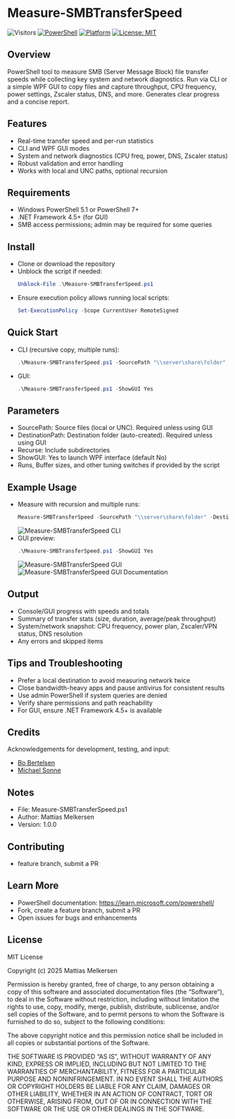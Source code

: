 # Measure-SMBTransferSpeed
![Visitors](https://visitor-badge.laobi.icu/badge?page_id=mmelkersen.Tools.SMB)
[![PowerShell](https://img.shields.io/badge/PowerShell-5.1%2B-blue)](#requirements) [![Platform](https://img.shields.io/badge/Platform-Windows-0078D7)](#requirements) [![License: MIT](https://img.shields.io/badge/License-MIT-yellow.svg)](#license)

## Overview
PowerShell tool to measure SMB (Server Message Block) file transfer speeds while collecting key system and network diagnostics. Run via CLI or a simple WPF GUI to copy files and capture throughput, CPU frequency, power settings, Zscaler status, DNS, and more. Generates clear progress and a concise report.

## Features
- Real-time transfer speed and per-run statistics
- CLI and WPF GUI modes
- System and network diagnostics (CPU freq, power, DNS, Zscaler status)
- Robust validation and error handling
- Works with local and UNC paths, optional recursion

## Requirements
- Windows PowerShell 5.1 or PowerShell 7+
- .NET Framework 4.5+ (for GUI)
- SMB access permissions; admin may be required for some queries

## Install
- Clone or download the repository
- Unblock the script if needed:
    ```powershell
    Unblock-File .\Measure-SMBTransferSpeed.ps1
    ```
- Ensure execution policy allows running local scripts:
    ```powershell
    Set-ExecutionPolicy -Scope CurrentUser RemoteSigned
    ```

## Quick Start
- CLI (recursive copy, multiple runs):
    ```powershell
    .\Measure-SMBTransferSpeed.ps1 -SourcePath "\\server\share\folder" -DestinationPath "C:\Temp\SMBTest" -Recurse -Runs 5
    ```
- GUI:
    ```powershell
    .\Measure-SMBTransferSpeed.ps1 -ShowGUI Yes
    ```

## Parameters
- SourcePath: Source files (local or UNC). Required unless using GUI
- DestinationPath: Destination folder (auto-created). Required unless using GUI
- Recurse: Include subdirectories
- ShowGUI: Yes to launch WPF interface (default No)
- Runs, Buffer sizes, and other tuning switches if provided by the script

## Example Usage
- Measure with recursion and multiple runs:
    ```powershell
    Measure-SMBTransferSpeed -SourcePath "\\server\share\folder" -DestinationPath "C:\temp" -Recurse -Runs 1
    ```
    ![Measure-SMBTransferSpeed CLI](Images/Measure-SMBTransferSpeed-CLI.png)
- GUI preview:
    ```powershell
    .\Measure-SMBTransferSpeed.ps1 -ShowGUI Yes
    ```
    ![Measure-SMBTransferSpeed GUI](Images/Measure-SMBTransferSpeed-GUI.png)
    ![Measure-SMBTransferSpeed GUI Documentation](Images/Measure-SMBTransferSpeed-GUI-Documentation.png)

## Output
- Console/GUI progress with speeds and totals
- Summary of transfer stats (size, duration, average/peak throughput)
- System/network snapshot: CPU frequency, power plan, Zscaler/VPN status, DNS resolution
- Any errors and skipped items

## Tips and Troubleshooting
- Prefer a local destination to avoid measuring network twice
- Close bandwidth-heavy apps and pause antivirus for consistent results
- Use admin PowerShell if system queries are denied
- Verify share permissions and path reachability
- For GUI, ensure .NET Framework 4.5+ is available

## Credits
Acknowledgements for development, testing, and input:
- [Bo Bertelsen](https://www.linkedin.com/in/bertelsenbo/)
- [Michael Sonne](https://www.linkedin.com/in/michaelmsonne/)

## Notes
- File: Measure-SMBTransferSpeed.ps1
- Author: Mattias Melkersen
- Version: 1.0.0

## Contributing
- feature branch, submit a PR

## Learn More
- PowerShell documentation: https://learn.microsoft.com/powershell/
- Fork, create a feature branch, submit a PR
- Open issues for bugs and enhancements

## License
MIT License

Copyright (c) 2025 Mattias Melkersen

Permission is hereby granted, free of charge, to any person obtaining a copy
of this software and associated documentation files (the “Software”), to deal
in the Software without restriction, including without limitation the rights
to use, copy, modify, merge, publish, distribute, sublicense, and/or sell
copies of the Software, and to permit persons to whom the Software is
furnished to do so, subject to the following conditions:

The above copyright notice and this permission notice shall be included in
all copies or substantial portions of the Software.

THE SOFTWARE IS PROVIDED “AS IS”, WITHOUT WARRANTY OF ANY KIND, EXPRESS OR
IMPLIED, INCLUDING BUT NOT LIMITED TO THE WARRANTIES OF MERCHANTABILITY,
FITNESS FOR A PARTICULAR PURPOSE AND NONINFRINGEMENT. IN NO EVENT SHALL THE
AUTHORS OR COPYRIGHT HOLDERS BE LIABLE FOR ANY CLAIM, DAMAGES OR OTHER
LIABILITY, WHETHER IN AN ACTION OF CONTRACT, TORT OR OTHERWISE, ARISING FROM,
OUT OF OR IN CONNECTION WITH THE SOFTWARE OR THE USE OR OTHER DEALINGS IN
THE SOFTWARE.